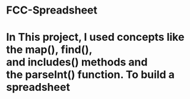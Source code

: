# FCC-Spreadsheet
# In This project, I used  concepts like the map(), find(), and includes() methods and the parseInt() function. To build a spreadsheet
